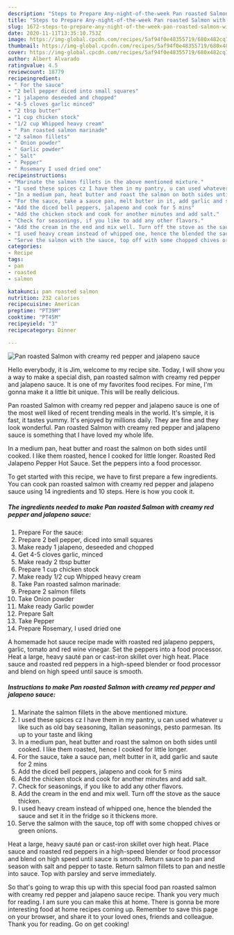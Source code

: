 ```yaml
---
description: "Steps to Prepare Any-night-of-the-week Pan roasted Salmon with creamy red pepper and jalapeno sauce"
title: "Steps to Prepare Any-night-of-the-week Pan roasted Salmon with creamy red pepper and jalapeno sauce"
slug: 1672-steps-to-prepare-any-night-of-the-week-pan-roasted-salmon-with-creamy-red-pepper-and-jalapeno-sauce
date: 2020-11-11T13:35:10.753Z
image: https://img-global.cpcdn.com/recipes/5af94f0e48355719/680x482cq70/pan-roasted-salmon-with-creamy-red-pepper-and-jalapeno-sauce-recipe-main-photo.jpg
thumbnail: https://img-global.cpcdn.com/recipes/5af94f0e48355719/680x482cq70/pan-roasted-salmon-with-creamy-red-pepper-and-jalapeno-sauce-recipe-main-photo.jpg
cover: https://img-global.cpcdn.com/recipes/5af94f0e48355719/680x482cq70/pan-roasted-salmon-with-creamy-red-pepper-and-jalapeno-sauce-recipe-main-photo.jpg
author: Albert Alvarado
ratingvalue: 4.5
reviewcount: 18779
recipeingredient:
- " For the sauce"
- "2 bell pepper diced into small squares"
- "1 jalapeno deseeded and chopped"
- "4-5 cloves garlic minced"
- "2 tbsp butter"
- "1 cup chicken stock"
- "1/2 cup Whipped heavy cream"
- " Pan roasted salmon marinade"
- "2 salmon fillets"
- " Onion powder"
- " Garlic powder"
- " Salt"
- " Pepper"
- " Rosemary I used dried one"
recipeinstructions:
- "Marinate the salmon fillets in the above mentioned mixture."
- "I used these spices cz I have them in my pantry, u can used whatever u like such as old bay seasoning, Italian seasonings, pesto parmesan. Its up to your taste and liking"
- "In a medium pan, heat butter and roast the salmon on both sides until cooked. I like them roasted, hence I cooked for little longer."
- "For the sauce, take a sauce pan, melt butter in it, add garlic and saute for 2 mins"
- "Add the diced bell peppers, jalapeno and cook for 5 mins"
- "Add the chicken stock and cook for another minutes and add salt."
- "Check for seasonings, if you like to add any other flavors."
- "Add the cream in the end and mix well. Turn off the stove as the sauce thicken."
- "I used heavy cream instead of whipped one, hence the blended the sauce and set it in the fridge so it thickens more."
- "Serve the salmon with the sauce, top off with some chopped chives or green onions."
categories:
- Recipe
tags:
- pan
- roasted
- salmon

katakunci: pan roasted salmon 
nutrition: 232 calories
recipecuisine: American
preptime: "PT39M"
cooktime: "PT45M"
recipeyield: "3"
recipecategory: Dinner

---
```



![Pan roasted Salmon with creamy red pepper and jalapeno sauce](https://img-global.cpcdn.com/recipes/5af94f0e48355719/680x482cq70/pan-roasted-salmon-with-creamy-red-pepper-and-jalapeno-sauce-recipe-main-photo.jpg)

Hello everybody, it is Jim, welcome to my recipe site. Today, I will show you a way to make a special dish, pan roasted salmon with creamy red pepper and jalapeno sauce. It is one of my favorites food recipes. For mine, I'm gonna make it a little bit unique. This will be really delicious.

Pan roasted Salmon with creamy red pepper and jalapeno sauce is one of the most well liked of recent trending meals in the world. It's simple, it is fast, it tastes yummy. It's enjoyed by millions daily. They are fine and they look wonderful. Pan roasted Salmon with creamy red pepper and jalapeno sauce is something that I have loved my whole life.

In a medium pan, heat butter and roast the salmon on both sides until cooked. I like them roasted, hence I cooked for little longer. Roasted Red Jalapeno Pepper Hot Sauce. Set the peppers into a food processor.


To get started with this recipe, we have to first prepare a few ingredients. You can cook pan roasted salmon with creamy red pepper and jalapeno sauce using 14 ingredients and 10 steps. Here is how you cook it.

<!--inarticleads1-->

##### The ingredients needed to make Pan roasted Salmon with creamy red pepper and jalapeno sauce:

1. Prepare  For the sauce:
1. Prepare 2 bell pepper, diced into small squares
1. Make ready 1 jalapeno, deseeded and chopped
1. Get 4-5 cloves garlic, minced
1. Make ready 2 tbsp butter
1. Prepare 1 cup chicken stock
1. Make ready 1/2 cup Whipped heavy cream
1. Take  Pan roasted salmon marinade:
1. Prepare 2 salmon fillets
1. Take  Onion powder
1. Make ready  Garlic powder
1. Prepare  Salt
1. Take  Pepper
1. Prepare  Rosemary, I used dried one


A homemade hot sauce recipe made with roasted red jalapeno peppers, garlic, tomato and red wine vinegar. Set the peppers into a food processor. Heat a large, heavy sauté pan or cast-iron skillet over high heat. Place sauce and roasted red peppers in a high-speed blender or food processor and blend on high speed until sauce is smooth. 

<!--inarticleads2-->

##### Instructions to make Pan roasted Salmon with creamy red pepper and jalapeno sauce:

1. Marinate the salmon fillets in the above mentioned mixture.
1. I used these spices cz I have them in my pantry, u can used whatever u like such as old bay seasoning, Italian seasonings, pesto parmesan. Its up to your taste and liking
1. In a medium pan, heat butter and roast the salmon on both sides until cooked. I like them roasted, hence I cooked for little longer.
1. For the sauce, take a sauce pan, melt butter in it, add garlic and saute for 2 mins
1. Add the diced bell peppers, jalapeno and cook for 5 mins
1. Add the chicken stock and cook for another minutes and add salt.
1. Check for seasonings, if you like to add any other flavors.
1. Add the cream in the end and mix well. Turn off the stove as the sauce thicken.
1. I used heavy cream instead of whipped one, hence the blended the sauce and set it in the fridge so it thickens more.
1. Serve the salmon with the sauce, top off with some chopped chives or green onions.


Heat a large, heavy sauté pan or cast-iron skillet over high heat. Place sauce and roasted red peppers in a high-speed blender or food processor and blend on high speed until sauce is smooth. Return sauce to pan and season with salt and pepper to taste. Return salmon fillets to pan and nestle into sauce. Top with parsley and serve immediately. 

So that's going to wrap this up with this special food pan roasted salmon with creamy red pepper and jalapeno sauce recipe. Thank you very much for reading. I am sure you can make this at home. There is gonna be more interesting food at home recipes coming up. Remember to save this page on your browser, and share it to your loved ones, friends and colleague. Thank you for reading. Go on get cooking!
